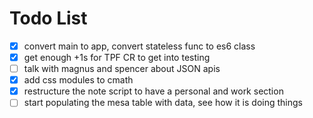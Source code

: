# Todo List
- [x] convert main to app, convert stateless func to es6 class
- [x] get enough +1s for TPF CR to get into testing
- [ ] talk with magnus and spencer about JSON apis
- [x] add css modules to cmath
- [x] restructure the note script to have a personal and work section
- [ ] start populating the mesa table with data, see how it is doing things

